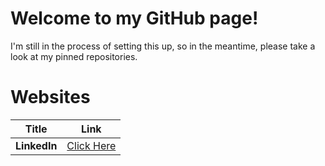 # Welcome to my GitHub page!

I'm still in the process of setting this up, so in the meantime, please take a look at my pinned repositories.

# Websites
| Title | Link |
| ---- | ---- |
| **LinkedIn** | [Click Here](https://www.linkedin.com/in/esperanza-r/) |